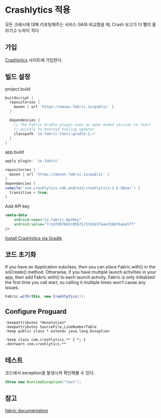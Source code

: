 # Crashlytics 적용
모든 크래시에 대해 리포팅해주는 서비스
GA와 비교했을 때, Crash 보고가 더 빨리 올라가고 누락이 적다 
## 가입
[Crashlytics](https://try.crashlytics.com) 사이트에 가입한다.
## 빌드 설정
project.build
```gradle
buildscript {
  repositories {
    maven { url 'https://maven.fabric.io/public' }
  }

  dependencies {
    // The Fabric Gradle plugin uses an open ended version to react
    // quickly to Android tooling updates
    classpath 'io.fabric.tools:gradle:1.+'
  }
}
```
app.build
```gradle
apply plugin: 'io.fabric'

repositories {
  maven { url 'https://maven.fabric.io/public' }
}
dependencies {
compile('com.crashlytics.sdk.android:crashlytics:2.6.5@aar') {
  transitive = true;
}
```
Add API key
```xml
<meta-data
    android:name="io.fabric.ApiKey"
    android:value="7c1d7d07b82c05b71c57d2e37aae318bfbaea5f7"
/>
```
[Install Crashlytics via Gradle](https://fabric.io/kits/android/crashlytics/install)
## 코드 초기화
If you have an Application subclass, then you can place Fabric.with() in the onCreate() method. Otherwise, if you have multiple launch activities in your app, then add Fabric.with() to each launch activity. Fabric is only initialized the first time you call start, so calling it multiple times won’t cause any issues.
```java
Fabric.with(this, new Crashlytics());
```
## Configure Proguard
```
-keepattributes *Annotation*
-keepattributes SourceFile,LineNumberTable
-keep public class * extends java.lang.Exception

-keep class com.crashlytics.** { *; }
-dontwarn com.crashlytics.**
```
## 테스트
코드에서 exception을 발생시켜 확인해볼 수 있다.
```java
throw new RuntimeException("test");
```

## 참고
[fabric documentation](https://docs.fabric.io/android/fabric/overview.html)
